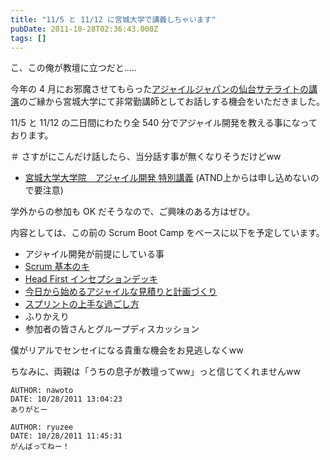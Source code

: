 ```yaml
---
title: "11/5 と 11/12 に宮城大学で講義しちゃいます"
pubDate: 2011-10-28T02:36:43.000Z
tags: []
---
```


こ、この俺が教壇に立つだと.....

今年の 4 月にお邪魔させてもらった[アジャイルジャパンの仙台サテライトの講演](http://d.hatena.ne.jp/nawoto/20110418/1303110531)のご縁から宮城大学にて非常勤講師としてお話しする機会をいただきました。

11/5 と 11/12 の二日間にわたり全 540 分でアジャイル開発を教える事になっております。

＃ さすがにこんだけ話したら、当分話す事が無くなりそうだけどww

- [宮城大学大学院　アジャイル開発 特別講義](http://atnd.org/events/20285) (ATND上からは申し込めないので要注意)

学外からの参加も OK だそうなので、ご興味のある方はぜひ。

内容としては、この前の Scrum Boot Camp をベースに以下を予定しています。

- アジャイル開発が前提にしている事
- [Scrum 基本のキ](http://d.hatena.ne.jp/nawoto/20111024/1319428775)
- [Head First インセプションデッキ](http://d.hatena.ne.jp/nawoto/20111011/1318303619)
- [今日から始めるアジャイルな見積りと計画づくり](http://d.hatena.ne.jp/nawoto/20111026/1319602905)
- [スプリントの上手な過ごし方](http://d.hatena.ne.jp/nawoto/20111027/1319684915)
- ふりかえり
- 参加者の皆さんとグループディスカッション

僕がリアルでセンセイになる貴重な機会をお見逃しなくww

ちなみに、両親は「うちの息子が教壇ってww」っと信じてくれませんww
```comment
AUTHOR: nawoto
DATE: 10/28/2011 13:04:23
ありがとー
```

```comment
AUTHOR: ryuzee
DATE: 10/28/2011 11:45:31
がんばってねー！
```

